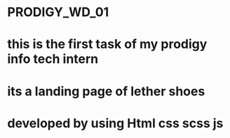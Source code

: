 # PRODIGY_WD_01


# this is the first task of my  prodigy info tech intern 
# its a landing page of lether shoes
# developed by using  Html css scss js 
